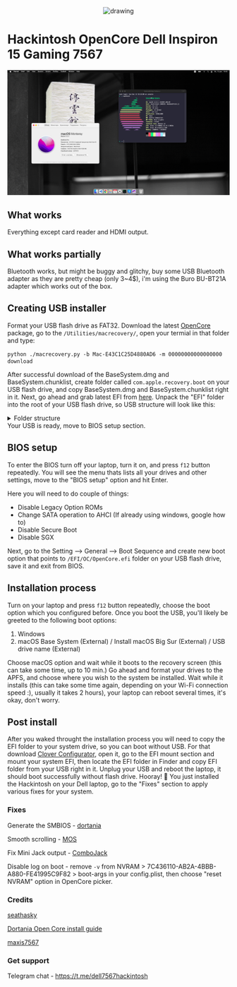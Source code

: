 <p align="center">
	<img src="https://dortania.github.io/OpenCore-Install-Guide/homepage.png" alt="drawing" width="100"/>
</p>

<h1>Hackintosh OpenCore Dell Inspiron 15 Gaming 7567</h1>

![](img/screenshot.png)

## What works

Everything except card reader and HDMI output.

## What works partially

Bluetooth works, but might be buggy and glitchy, buy some USB Bluetooth adapter as they are pretty cheap (only 3~4$), i'm using the Buro BU-BT21A adapter which works out of the box.

## Creating USB installer
Format your USB flash drive as FAT32. Download the latest [OpenCore](https://github.com/acidanthera/OpenCorePkg/releases) package, go to the ```/Utilities/macrecovery/```, open your termial in that folder and type:

```
python ./macrecovery.py -b Mac-E43C1C25D4880AD6 -m 00000000000000000 download
```

After successful download of the BaseSystem.dmg and BaseSystem.chunklist, create folder called ```com.apple.recovery.boot``` on your USB flash drive, and copy BaseSystem.dmg and BaseSystem.chunklist right in it. Next, go ahead and grab latest EFI from [here](https://github.com/mishailovic/Hackintosh-Dell-7567-OpenCore_Monterey/releases). Unpack the "EFI" folder into the root of your USB flash drive, so USB structure will look like this:
<details>
  <summary>Folder structure</summary>

![](img/folder.png)  
  
</details>
Your USB is ready, move to BIOS setup section.

## BIOS setup

To enter the BIOS turn off your laptop, turn it on, and press ```f12``` button repeatedly. You will see the menu thats lists all your drives and other settings, move to the "BIOS setup" option and hit Enter.

Here you will need to do couple of things:
* Disable Legacy Option ROMs
* Change SATA operation to AHCI (If already using windows, google how to)
* Disable Secure Boot
* Disable SGX 

Next, go to the Setting --> General --> Boot Sequence and create new boot option that points to ```/EFI/OC/OpenCore.efi``` folder on your USB flash drive, save it and exit from BIOS.

## Installation process
Turn on your laptop and press ```f12``` button repeatedly, choose the boot option which you configured before. Once you boot the USB, you'll likely be greeted to the following boot options:

1. Windows
2. macOS Base System (External) / Install macOS Big Sur (External) / USB drive name (External)

Choose macOS option and wait while it boots to the recovery screen (this can take some time, up to 10 min.) Go ahead and format your drives to the APFS, and choose where you wish to the system be installed. Wait while it installs (this can take some time again, depending on your Wi-Fi connection speed :), usually it takes 2 hours), your laptop can reboot several times, it's okay, don't worry.

## Post install

After you waked throught the installation process you will need to copy the EFI folder to your system drive, so you can boot without USB. For that download [Clover Configurator](https://mackie100projects.altervista.org/download-clover-configurator/), open it, go to the EFI mount section and mount your system EFI, then locate the EFI folder in Finder and copy EFI folder from your USB right in it. Unplug your USB and reboot the laptop, it should boot successfully without flash drive. Hooray! 🥳 You just installed the Hackintosh on your Dell laptop, go to the "Fixes" section to apply various fixes for your system.


### Fixes

Generate the SMBIOS - [dortania](https://dortania.github.io/OpenCore-Post-Install/universal/iservices.html#using-gensmbios)

Smooth scrolling - [MOS](https://mos.caldis.me/)

Fix Mini Jack output - [ComboJack](https://github.com/hackintosh-stuff/ComboJack/tree/master/ComboJack_Installer)

Disable log on boot - remove ```-v``` from NVRAM > 7C436110-AB2A-4BBB-A880-FE41995C9F82 > boot-args in your config.plist, then choose "reset NVRAM" option in OpenCore picker.


### Credits

[seathasky](https://github.com/seathasky/Dell-Inspiron-7567-OC)

[Dortania Open Core install guide](https://dortania.github.io/OpenCore-Install-Guide/)

[maxis7567](https://github.com/maxis7567/Hackintosh-Dell-7567-OpenCore_Big-Sur)


### Get support

Telegram chat - https://t.me/dell7567hackintosh


